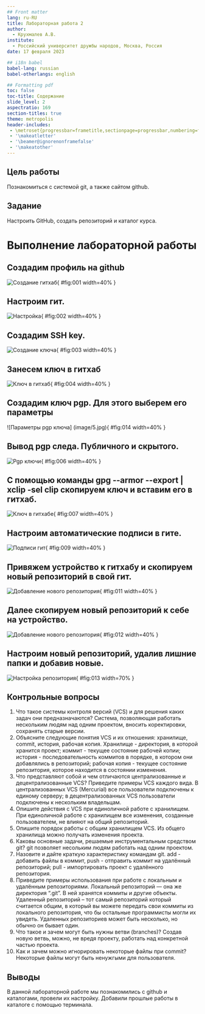 ```yaml
---
## Front matter
lang: ru-RU
title: Лабораторная работа 2
author:
  - Крухмалев А.В.
institute:
  - Российский университет дружбы народов, Москва, Россия
date: 17 февраля 2023

## i18n babel
babel-lang: russian
babel-otherlangs: english

## Formatting pdf
toc: false
toc-title: Содержание
slide_level: 2
aspectratio: 169
section-titles: true
theme: metropolis
header-includes:
 - \metroset{progressbar=frametitle,sectionpage=progressbar,numbering=fraction}
 - '\makeatletter'
 - '\beamer@ignorenonframefalse'
 - '\makeatother'
---
```


## Цель работы

Познакомиться с системой git, а также сайтом github.

## Задание

Настроить GitHub, создать репозиторий и каталог курса.

# Выполнение лабораторной работы

## Создадим профиль на github

![Создание гитхаб](image/1.jpg){ #fig:001 width=40% }

## Настроим гит.

![Настройка](image/2.jpg){ #fig:002 width=40% }

## Создадим SSH key.

![Создание ключа](image/3.jpg){ #fig:003 width=40% }

## Занесем ключ в гитхаб

![Ключ в гитхаб](image/4.jpg){ #fig:004 width=40% }

## Создадим ключ pgp. Для этого выберем его параметры

![Параметры pgp ключа] (image/5.jpg){ #fig:014 width=40% }

## Вывод pgp следа. Публичного и скрытого.

![Pgp ключи](image/6.jpg){ #fig:006 width=40% }

## С помощью команды gpg --armor --export <PGP Fingerprint> | xclip -sel clip скопируем ключ и вставим его в гитхаб.

![Ключ в гитхабе](image/7.jpg){ #fig:007 width=40% }

## Настроим автоматические подписи в гите.

![Подписи гит](image/8.jpg){ #fig:009 width=40% }

## Привяжем устройство к гитхабу и скопируем новый репозиторий в свой гит.

![Добавление нового репозитория](image/9.jpg){ #fig:011 width=40% }

## Далее скопируем новый репозиторий к себе на устройство.

![Добавление нового репозитория](image/10.jpg){ #fig:012 width=40% }

## Настроим новый репозиторий, удалив лишние папки и добавив новые.

![Настройка репозитория](image/11.jpg){ #fig:013 width=70% }

## Контрольные вопросы

1. Что такое системы контроля версий (VCS) и для решения каких задач они предназначаются?
Система, позволяющая работать нескольким людям над одним проектом, вносить коректировки, сохранять старые версии.
2. Объясните следующие понятия VCS и их отношения: хранилище, commit, история, рабочая копия.
Хранилище - директория, в которой хранится проект; коммит - текущее состояние рабочей копии; история - последовательность коммитов в порядке, в котором они добавлялись в репозиторий; рабочая копия - текущее состояние репозитория, которое находится в состоянии изменения.
3. Что представляют собой и чем отличаются централизованные и децентрализованные VCS? Приведите примеры VCS каждого вида.
В централизованных VCS (Mercurial) все пользователи подключены к единому серверу; в децентрализованных VCS пользователи подключены к нескольким владельцам.
4. Опишите действия с VCS при единоличной работе с хранилищем.
При единоличной работе с хранилищем все изменения, созданные пользователем, не влияют на общий репозиторий.
5. Опишите порядок работы с общим хранилищем VCS.
Из общего хранилища можно получать изменения проекта.
6. Каковы основные задачи, решаемые инструментальным средством git?
git позволяет несольким людям работать над одним проектом.
7. Назовите и дайте краткую характеристику командам git.
add - добавить файлы в коммит, push - отправить коммит на удалённый репозиторий; pull - импортировать проект с удалённого репозитория.
8. Приведите примеры использования при работе с локальным и удалённым репозиториями.
Локальный репозиторий — она же директория “.git”. В ней хранятся коммиты и другие объекты. Удаленный репозиторий – тот самый репозиторий который считается общим, в который вы можете передать свои коммиты из локального репозитория, что бы остальные программисты могли их увидеть. Удаленных репозиториев может быть несколько, но обычно он бывает один.
9. Что такое и зачем могут быть нужны ветви (branches)?
Создав новую ветвь, можно, не вредя проекту, работать над конкретной частью проекта.
10. Как и зачем можно игнорировать некоторые файлы при commit?
Некоторые файлы могут быть ненужгыми для пользователя.

## Выводы

В данной лабораторной работе мы познакомились с github и каталогами, провели их настройку. Добавили прошлые работы в каталоге с помощью терминала.


